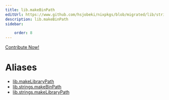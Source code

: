 ```yaml
---
title: lib.makeBinPath
editUrl: https://www.github.com/hsjobeki/nixpkgs/blob/migrated/lib/strings.nix#L264C5
description: lib.makeBinPath
sidebar:

    order: 8
---
```


<a href="https://www.github.com/hsjobeki/nixpkgs/blob/migrated/lib/strings.nix#L264C5">Contribute Now!</a>


# Aliases

- [lib.makeLibraryPath](/nix-doc-comments/reference/lib/lib-makelibrarypath)
- [lib.strings.makeBinPath](/nix-doc-comments/reference/lib/strings/lib-strings-makebinpath)
- [lib.strings.makeLibraryPath](/nix-doc-comments/reference/lib/strings/lib-strings-makelibrarypath)


